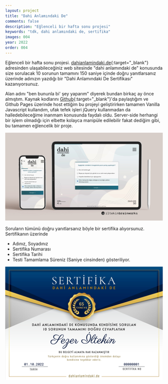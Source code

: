 ```yaml
---
layout: project
title: "Dahi Anlamındaki De"
comments: false
description: "Eğlenceli bir hafta sonu projesi"
keywords: "tdk, dahi anlamındaki de, sertifika"
images: 004
year: 2022
order: 004
---
```


Eğlenceli bir hafta sonu projesi. [dahianlamindaki.de](https://dahianlamindaki.de){:target="_blank"} adresinden ulaşabileceğiniz web sitesinde "dahi anlamındaki de" konusunda size sorulacak 10 sorunun tamamını 150 saniye içinde doğru yanıtlarsanız üzerinde adınızın yazdığı bir "Dahi Anlamındaki De Sertifikası" kazanıyorsunuz. 

Alan adını "ben bununla bi' şey yaparım" diyerek bundan birkaç ay önce almıştım. Kaynak kodlarını [Github](https://github.com/iltekin/dahi-anlamindaki-de){:target="_blank"}'da paylaştığım ve Github Pages üzerinde host ettiğim bu projeyi geliştirirken tamamen Vanilla Javascript kullandım, ufak tefek işleri jQuery kullanmadan da halledebileceğime inanmam konusunda faydalı oldu. Server-side herhangi bir işlem olmadığı için elbette kolayca manipüle edilebilir fakat dediğim gibi, bu tamamen eğlencelik bir proje.


![001](/assets/images/projects/004/001.jpg)

Soruların tümünü doğru yanıtlarsanız böyle bir sertifika alıyorsunuz. Sertifikanın üzerinde
- Adınız, Soyadınız
- Sertifika Numarası
- Sertifika Tarihi
- Testi Tamamlama Süreniz (Saniye cinsinden) gösteriliyor.

![002](/assets/images/projects/004/002.jpg)